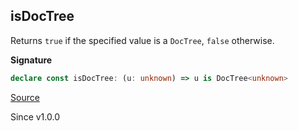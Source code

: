 ## isDocTree

Returns `true` if the specified value is a `DocTree`, `false` otherwise.

**Signature**

```ts
declare const isDocTree: (u: unknown) => u is DocTree<unknown>
```

[Source](https://github.com/Effect-TS/effect/tree/main/packages/printer/src/DocTree.ts#L143)

Since v1.0.0